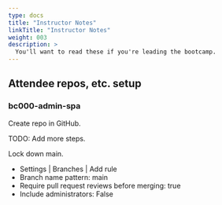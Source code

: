 ```yaml
---
type: docs
title: "Instructor Notes"
linkTitle: "Instructor Notes"
weight: 003
description: >
  You'll want to read these if you're leading the bootcamp.
---
```


## Attendee repos, etc. setup

### bc000-admin-spa

Create repo in GitHub.

TODO: Add more steps.

Lock down main.

 - Settings | Branches | Add rule
 - Branch name pattern: main
 - Require pull request reviews before merging: true
 - Include administrators: False

